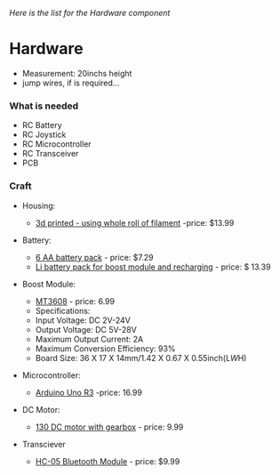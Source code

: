 *Here is the list for the Hardware component*
# Hardware
* Measurement: 20inchs height
* jump wires, if is required...



### What is needed
* RC Battery
* RC Joystick
* RC Microcontroller
* RC Transceiver
* PCB

### Craft
* Housing:
  * [3d printed - using whole roll of filament](https://www.amazon.com/ELEGOO-Filament-Dimensional-Accuracy-Cardboard/dp/B0BM739JRF/ref=sr_1_6?crid=S082LBTDFS9X&dib=eyJ2IjoiMSJ9.5tLCeQfwKQ0teRv7IBpBXGuYVv1TVcVi7GvdBKkLsCOjqJKBmr_rc1za0Cv1Wj3zPQ6BVijdqY501zf7J_vsSp6MZnOHxqlu5eIhVSEnRINLncWLwebJuXzSrJXjowoOJaviXszQeSv5r-P54zHChjinO9ebXMy5IJIcaRS9kHPyZHj3oLpKmHNlt7XgBgwdCLEO5dIdYJ6WMognhub_wd4g2OLAWM28DWHVKiZwRvI.x7qIT35L-8LQMn4EGlD3eTikHKIu7VbsKsaq4K_jLuA&dib_tag=se&keywords=3d+printer+filament&qid=1734471831&sprefix=filament+filament%2Caps%2C150&sr=8-6) -price: $13.99
* Battery:
  * [6 AA battery pack](https://www.amazon.com/Coppertop-Batteries-Ingredients-Long-lasting-Household/dp/B000IZQO7U/ref=sr_1_5?crid=3S5BAUE5T7FSU&dib=eyJ2IjoiMSJ9.bVDHrtnE9UWilTlB-nv1XPqOW_2BDVUEJAEK28lWbTuaiL71894bdpP0XYxlj_vID5C_zfwT1bF6L3mKBXlIyW3kojX1ZYcHiT7zt7BQaV8MR6JHBxYa90mEUo6VvDsiIfUs9aTfEpzmkrjT6YI7IaC7wXuHxjVbNWjanX6I24y7ykyRreWgHYHZ5WsinXlBK6gRiPJXtMm2Xaowu4z8N3MyIWJHOAie_tYzmduR1efr0OpEaQ59lOj5OWdVEMoO5N7pcDWpGtNTZR4efWcbubhGzmP2YwOmZz-aSOGLIZWuwP4O3QzqMjZdtU8kmKVrst6XmG6TjuhfJbPdU6CckaZg4eR4kizAjvweMGfL07rhEMUo6nyqGOw9i-e9cDu3tjUOpoN8z5jfEgDih04IlWrm1SeELYKUgtpSagr4tzCYxHZKjLGZWWvSJxzJ3fp1.f9kQ39cQRXraN2hrCwe6LfqLKqh21wOLXnFJGFakTjE&dib_tag=se&keywords=6%2Baa%2Bbattery&qid=1734471991&sprefix=%2Caps%2C141&sr=8-5&th=1) - price: $7.29
  * [Li battery pack for boost module and recharging](https://www.amazon.com/Replacement-Bluetooth-Controller-Generation-Playstation-4/dp/B07K8C6HGT/ref=sr_1_9?dib=eyJ2IjoiMSJ9.QxaPkV_4z410LFqhiLNiPWAU3djl3-SAelRUanhksM_aYPck2aOoRgtP4uLDkBtDijTd8r_ZiwP0CZMcxLyp7YI6b4zkJpu4lKw7NohUHlcakQTjQXaVSnC6LeNH2PHvHyPLyEtM5bXEg-oYPN4kAUoL2kuMvZzSFwGjpee9Lry3cMlJuXlmdjLnzCuk9LzWmK34kcKb5jie_E-4ypsfSNfBpZf0Bz8TbmrL6cczIs4.UvVvz6K0k32QPR3aFHlU7NhBFjVZURl4Nn1q62caquk&dib_tag=se&hvadid=178362145328&hvdev=c&hvlocphy=9003469&hvnetw=g&hvqmt=e&hvrand=14561468711904660820&hvtargid=kwd-131519055404&hydadcr=26646_9642606&keywords=ps4%2Bcontroller%2Bbattery%2Breplacement&qid=1734471889&sr=8-9&th=1) - price: $ 13.39
    
* Boost Module:
  * [MT3608](https://www.amazon.com/Converter-Adjustable-Voltage-Regulator-Compatible/dp/B089JYBF25/ref=sr_1_3?crid=ORWSACQKH7H5&dib=eyJ2IjoiMSJ9.WNfCvDI2KTObw8UZL1lP22U6KWr-DG32yKm5sMAK9ttqrXu_8-1J7B9kApRQsSHGXsNB_sVTXnLKN6D_5CFmJG2MgGYrd6RELAe14qba-sbuYeU3Ya_em107-8qaYuaTQ4d3hMbptA4pGAlpTfmoMjLKaAXJgWyGRv_nNaPk_ksoUg1urP0qurn1qbhbalCBg9L--nK7F1EQXNn9zSmrG4bMH_7by8B0z0_aqOJOTPg.pC7_5kNRsyBnNrZGMdhrUxU4wJvk5uA54wgkpqVjzxo&dib_tag=se&keywords=Mt3608&qid=1734472139&sprefix=mt3608%2Caps%2C137&sr=8-3) - price: 6.99
   * Specifications:
    * Input Voltage: DC 2V-24V
    * Output Voltage: DC 5V-28V
    * Maximum Output Current: 2A
    * Maximum Conversion Efficiency: 93%
    * Board Size: 36 X 17 X 14mm/1.42 X 0.67 X 0.55inch(L*W*H) 
* Microcontroller:
  * [Arduino Uno R3](Datasheets/ArduinoR3-datasheet.pdf) -price: 16.99
* DC Motor:
   * [130 DC motor with gearbox](https://www.amazon.com/dp/B08CMPBXNL?ref=ppx_yo2ov_dt_b_fed_asin_title&th=1) - price: 9.99
 
* Transciever
   * [HC-05 Bluetooth Module](Datasheets/HC-05_Datasheet.pdf) - price: $9.99
  
